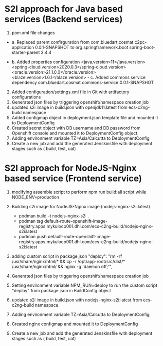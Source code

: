 # S2I approach for Java based services (Backend services)
1. pom.xml file changes
  - a. Replaced parent confirguration from 
    <parent>
        <groupId>com.bluedart.cosmat</groupId>
        <artifactId>c2pc-application</artifactId>
        <version>0.0.1-SNAPSHOT</version>
    </parent>
    to 
    <parent>
        <groupId>org.springframework.boot</groupId>
        <artifactId>spring-boot-starter-parent</artifactId>
        <version>2.4.4</version>
        <relativePath />
    </parent>

   - b.  Added properties configuration
    <properties>
        <java.version>11</java.version>
        <spring-cloud.version>2020.0.3</spring-cloud.version>
        <oracle.version>21.1.0.0</oracle.version>
        <blaze.version>1.6.1</blaze.version>
    </properties>
    - c.  Added commons service dependency 
    <dependency>
        <groupId>com.bluedart.cosmat</groupId>
        <artifactId>commons-service</artifactId>
        <version>0.0.1-SNAPSHOT</version>
    </dependency>
2.  Added configuration/settings.xml file in Git with artifactory configurations
3.  Generated json files by triggering openshift/namespace creation job
4. updated s2i image in build.json with openjdk11:latest from ecs-c2ng-build namespace
5. Added configmap object in deployment.json template file and mounted it to DeploymentConfig 
6. Created secret object with DB username and DB password from Openshift console  and mounted it to DeploymentConfig object.
7. Adding environment variable TZ=Asia/Calcutta to DeploymentConfig
8. Create a new job and add the generated Jenskinsfile with deployment stages such as ( build, test, uat)

# S2I approach for NodeJS-Nginx based service (Frontend service)
1. modifying assemble script to perform npm run build:all script while NODE_ENV=production
2. Building s2i image for NodeJS-Nginx image (nodejs-nginx-s2i:latest)
   - podman build -t nodejs-nginx-s2i .
   - podman tag  <image-id> default-route-openshift-image-registry.apps.mykulocp001.dhl.com/ecs-c2ng-build/nodejs-nginx-s2i:latest
   -	podman push default-route-openshift-image-registry.apps.mykulocp001.dhl.com/ecs-c2ng-build/nodejs-nginx-s2i:latest

3. adding custom script in package.json 
"deploy": "rm -rf /usr/share/nginx/html/* && cp -r /opt/app-root/src/dist/* /usr/share/nginx/html/ && nginx -g 'daemon off;'",
4. Generated json files by triggering openshift/namespace creation job
5. Setting environment variable NPM_RUN=deploy to run the custom script "deploy" from package.json in BuildConfig object
6. updated s2i image in build.json with nodejs-nginx-s2i:latest from ecs-c2ng-build namespace
7. Adding environment variable TZ=Asia/Calcutta to DeploymentConfig 
8. Created nginx configmap and mounted it to DeploymentConfig
9. Create a new job and add the generated Jenskinsfile with deployment stages such as ( build, test, uat)
